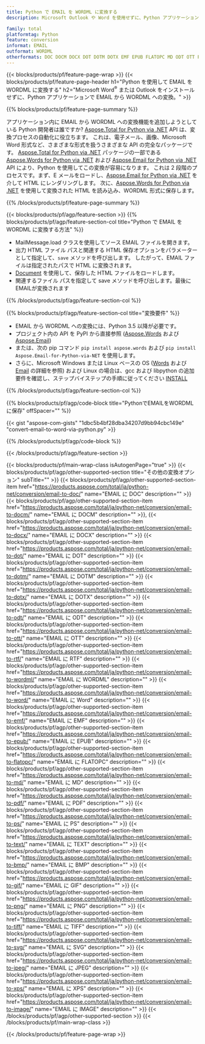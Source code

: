 ```yaml
---
title: Python で EMAIL を WORDML に変換する
description: Microsoft Outlook や Word を使用せずに、Python アプリケーションで EMAIL を WORDML に保存します。 

family: total
platformtag: Python
feature: conversion
informat: EMAIL
outformat: WORDML
otherformats: DOC DOCM DOCX DOT DOTM DOTX EMF EPUB FLATOPC MD ODT OTT PCL PDF PS RTF TEXT WORD WORDML BMP GIF IMAGE JPEG TIFF PNG SVG XPS
---
```

{{< blocks/products/pf/feature-page-wrap >}}
{{< blocks/products/pf/feature-page-header h1="Python を使用して EMAIL を WORDML に変換する" h2="Microsoft Word<sup>&reg;</sup> または Outlook をインストールせずに、Python アプリケーションで EMAIL から WORDML への変換。" >}}

{{% blocks/products/pf/feature-page-summary %}}

アプリケーション内に EMAIL から WORDML への変換機能を追加しようとしている Python 開発者は誰ですか? [Aspose.Total for Python via .NET](https://products.aspose.com/total/python-net/) API は、変換プロセスの自動化に役立ちます。 これは、電子メール、画像、Microsoft Word 形式など、さまざまな形式を扱うさまざまな API の完全なパッケージです。 [Aspose.Total for Python via .NET](https://products.aspose.com/total/python-net/) パッケージの一部である [Aspose.Words for Python via .NET](https://products.aspose.com/words/python-net/) および [Aspose.Email for Python via .NET](https://products.aspose.com/email/python-net/) API により、Python を使用してこの変換が容易になります。 これは 2 段階のプロセスです。まず、E メールをロードし、[Aspose.Email for Python via .NET](https://products.aspose.com/email/python-net/) を介して HTML にレンダリングします。 次に、[Aspose.Words for Python via .NET](https://products.aspose.com/words/python-net/) を使用して変換された HTML を読み込み、WORDML 形式に保存します。

{{% /blocks/products/pf/feature-page-summary %}}

{{< blocks/products/pf/agp/feature-section >}}
{{% blocks/products/pf/agp/feature-section-col title="Python で EMAIL を WORDML に変換する方法" %}}

- MailMessage.load クラスを使用してソース EMAIL ファイルを開きます。
- 出力 HTML ファイル パスと関連する HTML 保存オプションをパラメーターとして指定して、`save` メソッドを呼び出します。 したがって、EMAIL ファイルは指定されたパスで HTML に変換されます。
- [Document](https://reference.aspose.com/words/python-net/aspose.words/document/) を使用して、保存した HTML ファイルをロードします。
- 関連するファイル パスを指定して save メソッドを呼び出します。最後にEMAILが変換されます

{{% /blocks/products/pf/agp/feature-section-col %}}

{{% blocks/products/pf/agp/feature-section-col title="変換要件" %}}

- EMAIL から WORDML への変換には、Python 3.5 以降が必要です。
- プロジェクト内の API を PyPI から直接参照 ([Aspose.Words](https://pypi.org/project/aspose-words/) および [Aspose.Email](https://pypi.org/project/Aspose.Email-for-Python-via-NET/))
- または、次の pip コマンド ```pip install aspose.words``` および ```pip install Aspose.Email-for-Python-via-NET``` を使用します。 
- さらに、Microsoft Windows または Linux ベースの OS ([Words](https://docs.aspose.com/words/python-net/system-requirements/) および [Email](https://docs.aspose.com/email/python-net/system-requirements/) の詳細を参照) および Linux の場合は、gcc および libpython の追加要件を確認し、ステップバイステップの手順に従ってください [INSTALL](https://docs.aspose.com/words/python-net/installation/)
 

{{% /blocks/products/pf/agp/feature-section-col %}}

{{% blocks/products/pf/agp/code-block title="PythonでEMAILをWORDMLに保存" offSpacer="" %}}

{{< gist "aspose-com-gists" "1dbc5b4bf28dba34207d9bb94cbc149e" "convert-email-to-word-via-python.py" >}}

{{% /blocks/products/pf/agp/code-block %}}

{{< /blocks/products/pf/agp/feature-section >}}

{{< blocks/products/pf/main-wrap-class isAutogenPage="true" >}}
{{< blocks/products/pf/agp/other-supported-section title="その他の変換オプション" subTitle="" >}}
{{< blocks/products/pf/agp/other-supported-section-item href="https://products.aspose.com/total/ja/python-net/conversion/email-to-doc/" name="EMAIL に DOC" description="" >}}
{{< blocks/products/pf/agp/other-supported-section-item href="https://products.aspose.com/total/ja/python-net/conversion/email-to-docm/" name="EMAIL に DOCM" description="" >}},
{{< blocks/products/pf/agp/other-supported-section-item href="https://products.aspose.com/total/ja/python-net/conversion/email-to-docx/" name="EMAIL に DOCX" description="" >}}
{{< blocks/products/pf/agp/other-supported-section-item href="https://products.aspose.com/total/ja/python-net/conversion/email-to-dot/" name="EMAIL に DOT" description="" >}}
{{< blocks/products/pf/agp/other-supported-section-item href="https://products.aspose.com/total/ja/python-net/conversion/email-to-dotm/" name="EMAIL に DOTM" description="" >}}
{{< blocks/products/pf/agp/other-supported-section-item href="https://products.aspose.com/total/ja/python-net/conversion/email-to-dotx/" name="EMAIL に DOTX" description="" >}}
{{< blocks/products/pf/agp/other-supported-section-item href="https://products.aspose.com/total/ja/python-net/conversion/email-to-odt/" name="EMAIL に ODT" description="" >}}
{{< blocks/products/pf/agp/other-supported-section-item href="https://products.aspose.com/total/ja/python-net/conversion/email-to-ott/" name="EMAIL に OTT" description="" >}}
{{< blocks/products/pf/agp/other-supported-section-item href="https://products.aspose.com/total/ja/python-net/conversion/email-to-rtf/" name="EMAIL に RTF" description="" >}}
{{< blocks/products/pf/agp/other-supported-section-item href="https://products.aspose.com/total/ja/python-net/conversion/email-to-wordml/" name="EMAIL に WORDML" description="" >}}
{{< blocks/products/pf/agp/other-supported-section-item href="https://products.aspose.com/total/ja/python-net/conversion/email-to-word/" name="EMAIL に Word" description="" >}}
{{< blocks/products/pf/agp/other-supported-section-item href="https://products.aspose.com/total/ja/python-net/conversion/email-to-emf/" name="EMAIL に EMF" description="" >}}
{{< blocks/products/pf/agp/other-supported-section-item href="https://products.aspose.com/total/ja/python-net/conversion/email-to-epub/" name="EMAIL に EPUB" description="" >}}
{{< blocks/products/pf/agp/other-supported-section-item href="https://products.aspose.com/total/ja/python-net/conversion/email-to-flatopc/" name="EMAIL に FLATOPC" description="" >}}
{{< blocks/products/pf/agp/other-supported-section-item href="https://products.aspose.com/total/ja/python-net/conversion/email-to-md/" name="EMAIL に MD" description="" >}}
{{< blocks/products/pf/agp/other-supported-section-item href="https://products.aspose.com/total/ja/python-net/conversion/email-to-pdf/" name="EMAIL に PDF" description="" >}}
{{< blocks/products/pf/agp/other-supported-section-item href="https://products.aspose.com/total/ja/python-net/conversion/email-to-ps/" name="EMAIL に PS" description="" >}}
{{< blocks/products/pf/agp/other-supported-section-item href="https://products.aspose.com/total/ja/python-net/conversion/email-to-text/" name="EMAIL に TEXT" description="" >}}
{{< blocks/products/pf/agp/other-supported-section-item href="https://products.aspose.com/total/ja/python-net/conversion/email-to-bmp/" name="EMAIL に BMP" description="" >}}
{{< blocks/products/pf/agp/other-supported-section-item href="https://products.aspose.com/total/ja/python-net/conversion/email-to-gif/" name="EMAIL に GIF" description="" >}}
{{< blocks/products/pf/agp/other-supported-section-item href="https://products.aspose.com/total/ja/python-net/conversion/email-to-png/" name="EMAIL に PNG" description="" >}}
{{< blocks/products/pf/agp/other-supported-section-item href="https://products.aspose.com/total/ja/python-net/conversion/email-to-tiff/" name="EMAIL に TIFF" description="" >}}
{{< blocks/products/pf/agp/other-supported-section-item href="https://products.aspose.com/total/ja/python-net/conversion/email-to-svg/" name="EMAIL に SVG" description="" >}}
{{< blocks/products/pf/agp/other-supported-section-item href="https://products.aspose.com/total/ja/python-net/conversion/email-to-jpeg/" name="EMAIL に JPEG" description="" >}}
{{< blocks/products/pf/agp/other-supported-section-item href="https://products.aspose.com/total/ja/python-net/conversion/email-to-xps/" name="EMAIL に XPS" description="" >}}
{{< blocks/products/pf/agp/other-supported-section-item href="https://products.aspose.com/total/ja/python-net/conversion/email-to-image/" name="EMAIL に IMAGE" description="" >}}
{{< /blocks/products/pf/agp/other-supported-section >}}
{{< /blocks/products/pf/main-wrap-class >}}

{{< /blocks/products/pf/feature-page-wrap >}}